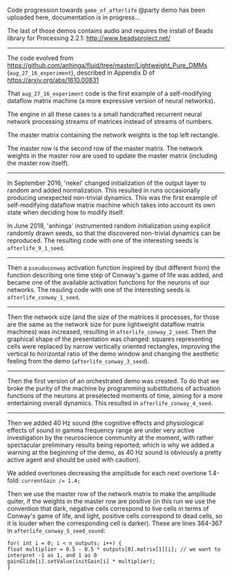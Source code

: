 Code progression towards `game_of_afterlife` @party demo has been uploaded here, documentation is in progress...

The last of those demos contains audio and requires the install of Beads library for Processing 2.2.1: http://www.beadsproject.net/

---

The code evolved from https://github.com/anhinga/fluid/tree/master/Lightweight_Pure_DMMs (`aug_27_16_experiment`), described in Appendix D of https://arxiv.org/abs/1610.00831

That `aug_27_16_experiment` code is the first example of a self-modifying dataflow matrix machine (a more expressive version of neural networks).

The engine in all these cases is a small handcrafted recurrent neural network processing streams of matrices instead of streams of numbers.

The master matrix containing the network weights is the top left rectangle.

The master row is the second row of the master matrix. The network weights in the master row are used to update the master matrix (including the master row itself).

---

In September 2016, 'nekel' changed initialization of the output layer to random and added normalization. This resulted in runs occasionally producing unexpected non-trivial dynamics. This was the first example of self-modifying dataflow matrix machine which takes into account its own state when deciding how to modify itself.

In June 2018, 'anhinga' instrumented random initialization using explicit randomly drawn seeds, so that the discovered non-trivial dynamics can be reproduced. The resulting code with one of the interesting seeds is `afterlife_9_1_seed`.

---

Then a `pseudoconway` activation function inspired by (but different from) the function describing one time step of Conway's game of life was added, and became one of the available activation functions for the neurons of our networks. The resuling code with one of the interesting seeds is `afterlife_conway_1_seed`.

---

Then the network size (and the size of the matrices it processes, for those are the same as the network size for pure lightweight dataflow matrix machines) was increased, resulting in `afterlife_conway_2_seed`. Then the graphical shape of the presentation was changed: squares representing cells were replaced by narrow vertically oriented rectangles, improving the vertical to horizontal ratio of the demo window and changing the aesthetic feeling from the demo (`afterlife_conway_3_seed`).

---

Then the first version of an orchestrated demo was created. To do that we broke the purity of the machine by programming substitutions of activation functions of the neurons at preselected moments of time, aiming for a more entertaining overall dynamics. This resulted in `afterlife_conway_4_seed`.

---

Then we added 40 Hz sound (the cognitive effects and physiological effects of sound in gamma frequency range are under very active investigation by the neuroscience community at the moment, with rather spectacular preliminary results being reported; which is why we added a warning at the beginning of the demo, as 40 Hz sound is obviously a pretty active agent and should be used with caution).

We added overtones decreasing the amplitude for each next overtone 1.4-fold: `currentGain /= 1.4;`

Then we use the master row of the network matrix to make the amplitude quiter, if the weights in the master row are positive (in this run we use the convention that dark, negative cells correspond to live cells in terms of Conway's game of life, and light, positive cells correspond to dead cells, so it is louder when the corresponding cell is darker). These are lines 364-367 in `afterlife_conway_5_seed_sound`:

`for( int i = 0; i < n_outputs; i++) {`  
       `float multiplier = 0.5 - 0.5 * outputs[0].matrix[1][i]; // we want to interpret -1 as 1, and 1 as 0`  
        `gainGlide[i].setValue(initGain[i] * multiplier);`  
`}`  
